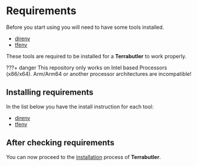 # Requirements

Before you start using you will need to have some tools installed.

- [direnv](https://direnv.net/)
- [tfenv](https://github.com/tfutils/tfenv)

These tools are required to be installed for a **Terrabutler** to work properly.

???+ danger
  This repository only works on Intel based Processors (x86/x64). Arm/Arm64 or another processor architectures are incompatible!

## Installing requirements

In the list below you have the install instruction for each tool:

- [direnv](https://direnv.net/docs/installation.html)
- [tfenv](https://github.com/tfutils/tfenv#installation)

## After checking requirements

You can now proceed to the [installation](installation.md) process of **Terrabutler**.
